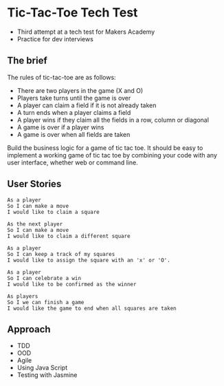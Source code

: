 Tic-Tac-Toe Tech Test
=====================

* Third attempt at a tech test for Makers Academy
* Practice for dev interviews

The brief
---------

The rules of tic-tac-toe are as follows:

* There are two players in the game (X and O)
* Players take turns until the game is over
* A player can claim a field if it is not already taken
* A turn ends when a player claims a field
* A player wins if they claim all the fields in a row, column or diagonal
* A game is over if a player wins
* A game is over when all fields are taken

Build the business logic for a game of tic tac toe. It should be easy to implement a working game of tic tac toe by combining your code with any user interface, whether web or command line.

User Stories
------------

```
As a player
So I can make a move
I would like to claim a square
```

```
As the next player
So I can make a move
I would like to claim a different square
```

```
As a player
So I can keep a track of my squares
I would like to assign the square with an 'x' or 'O'.
```

```
As a player
So I can celebrate a win
I would like to be confirmed as the winner
```

```
As players
So I we can finish a game
I would like the game to end when all squares are taken
```

Approach
--------
* TDD
* OOD
* Agile
* Using Java Script
* Testing with Jasmine
